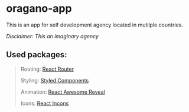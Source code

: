# oragano-app

This is an app for self development agency located in mutilple countries.

_Disclaimer: This an imaginary agency_

## Used packages:

> Routing: [React Router](https://reactrouter.com/)
>
> Styling: [Styled Components](https://styled-components.com)
>
> Animation: [React Awesome Reveal](https://react-awesome-reveal.morello.dev/)
>
> Icons: [React Incons](https://react-icons.github.io/react-icons/)
